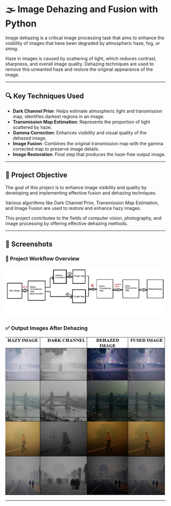 # 🌫️ Image Dehazing and Fusion with Python

Image dehazing is a critical image processing task that aims to enhance the visibility of images that have been degraded by atmospheric haze, fog, or smog.

Haze in images is caused by scattering of light, which reduces contrast, sharpness, and overall image quality. Dehazing techniques are used to remove this unwanted haze and restore the original appearance of the image.

---

## 🔍 Key Techniques Used

- **Dark Channel Prior**: Helps estimate atmospheric light and transmission map; identifies darkest regions in an image.
- **Transmission Map Estimation**: Represents the proportion of light scattered by haze.
- **Gamma Correction**: Enhances visibility and visual quality of the dehazed image.
- **Image Fusion**: Combines the original transmission map with the gamma corrected map to preserve image details.
- **Image Restoration**: Final step that produces the haze-free output image.

---

## 🎯 Project Objective

The goal of this project is to enhance image visibility and quality by developing and implementing effective fusion and dehazing techniques.

Various algorithms like Dark Channel Prior, Transmission Map Estimation, and Image Fusion are used to restore and enhance hazy images.

This project contributes to the fields of computer vision, photography, and image processing by offering effective dehazing methods.

---

## 📸 Screenshots

### 📌 Project Workflow Overview
![Overview](./Screenshots/Overview.jpeg)

### ✅ Output Images After Dehazing
![Step-wise Output](./Screenshots/Output.jpeg)

---